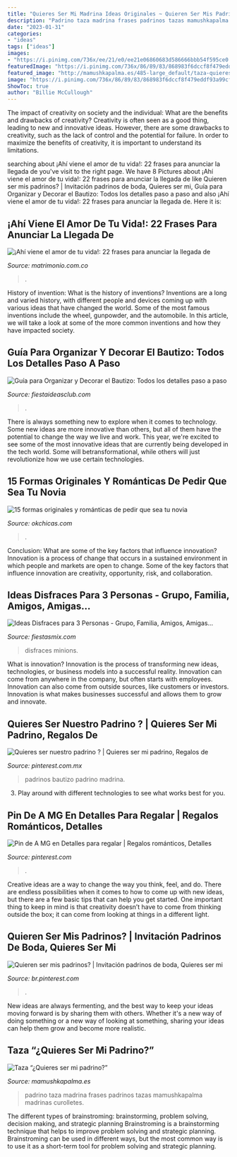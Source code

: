 ```yaml
---
title: "Quieres Ser Mi Madrina Ideas Originales ~ Quieren Ser Mis Padrinos?"
description: "Padrino taza madrina frases padrinos tazas mamushkapalma madrinas curolletes"
date: "2023-01-31"
categories:
- "ideas"
tags: ["ideas"]
images:
- "https://i.pinimg.com/736x/ee/21/e0/ee21e06860683d586666bbb54f595ce0.jpg"
featuredImage: "https://i.pinimg.com/736x/86/89/83/868983f6dccf8f479eddf93a99cf2b48.jpg"
featured_image: "http://mamushkapalma.es/485-large_default/taza-quieres-ser-mi-padrino.jpg"
image: "https://i.pinimg.com/736x/86/89/83/868983f6dccf8f479eddf93a99cf2b48.jpg"
ShowToc: true
author: "Billie McCullough"
---
```



The impact of creativity on society and the individual: What are the benefits and drawbacks of creativity?
Creativity is often seen as a good thing, leading to new and innovative ideas. However, there are some drawbacks to creativity, such as the lack of control and the potential for failure. In order to maximize the benefits of creativity, it is important to understand its limitations.

	

		
searching about ¡Ahí viene el amor de tu vida!: 22 frases para anunciar la llegada de you've visit to the right page. We have 8 Pictures about ¡Ahí viene el amor de tu vida!: 22 frases para anunciar la llegada de like Quieren ser mis padrinos? | Invitación padrinos de boda, Quieres ser mi, Guía para Organizar y Decorar el Bautizo: Todos los detalles paso a paso and also ¡Ahí viene el amor de tu vida!: 22 frases para anunciar la llegada de. Here it is:
		
    
## ¡Ahí Viene El Amor De Tu Vida!: 22 Frases Para Anunciar La Llegada De

<img loading=lazy src="https://cdn0.matrimonio.com.co/img_r_116165/5/6/1/6/t30_10_116165.jpg" onerror="this.onerror=null;this.src='https://tse2.mm.bing.net/th?id=OIP.83p3XIiwMtgDPPnCzfySQAHaE8&amp;pid=15.1';" alt="¡Ahí viene el amor de tu vida!: 22 frases para anunciar la llegada de">

_Source: matrimonio.com.co_

>. 

	

History of invention: What is the history of inventions?
Inventions are a long and varied history, with different people and devices coming up with various ideas that have changed the world. Some of the most famous inventions include the wheel, gunpowder, and the automobile. In this article, we will take a look at some of the more common inventions and how they have impacted society.

    
## Guía Para Organizar Y Decorar El Bautizo: Todos Los Detalles Paso A Paso

<img loading=lazy src="https://www.fiestaideasclub.com/wp-content/uploads/2018/09/Elegir-a-los-padrinos-bautizo.jpg" onerror="this.onerror=null;this.src='https://tse2.mm.bing.net/th?id=OIP.M9yIVPKfdlLY36vidLmOgAHaJ4&amp;pid=15.1';" alt="Guía para Organizar y Decorar el Bautizo: Todos los detalles paso a paso">

_Source: fiestaideasclub.com_

>. 

	

There is always something new to explore when it comes to technology. Some new ideas are more innovative than others, but all of them have the potential to change the way we live and work. This year, we're excited to see some of the most innovative ideas that are currently being developed in the tech world. Some will betransformational, while others will just revolutionize how we use certain technologies.

    
## 15 Formas Originales Y Románticas De Pedir Que Sea Tu Novia

<img loading=lazy src="https://www.okchicas.com/wp-content/uploads/2016/05/large-2.jpg" onerror="this.onerror=null;this.src='https://tse4.mm.bing.net/th?id=OIP.rcc6OH4ECOhNAkAqOq26VwHaJ4&amp;pid=15.1';" alt="15 formas originales y románticas de pedir que sea tu novia">

_Source: okchicas.com_

>. 

	

Conclusion: What are some of the key factors that influence innovation?
Innovation is a process of change that occurs in a sustained environment in which people and markets are open to change. Some of the key factors that influence innovation are creativity, opportunity, risk, and collaboration.

    
## Ideas Disfraces Para 3 Personas - Grupo, Familia, Amigos, Amigas...

<img loading=lazy src="https://www.fiestasmix.com/blog/wp-content/uploads/ideas-trajes-3.jpg" onerror="this.onerror=null;this.src='https://tse3.mm.bing.net/th?id=OIP.yWLCz84p4h20zQlcJ9w-YQHaEL&amp;pid=15.1';" alt="Ideas Disfraces para 3 Personas - Grupo, Familia, Amigos, Amigas...">

_Source: fiestasmix.com_

>disfraces minions. 

	

What is innovation?
Innovation is the process of transforming new ideas, technologies, or business models into a successful reality. Innovation can come from anywhere in the company, but often starts with employees. Innovation can also come from outside sources, like customers or investors. Innovation is what makes businesses successful and allows them to grow and innovate.

    
## Quieres Ser Nuestro Padrino ? | Quieres Ser Mi Padrino, Regalos De

<img loading=lazy src="https://i.pinimg.com/736x/86/89/83/868983f6dccf8f479eddf93a99cf2b48.jpg" onerror="this.onerror=null;this.src='https://tse4.mm.bing.net/th?id=OIP.w-l8A7vw7IDlbt2RbX6Q4QHaFj&amp;pid=15.1';" alt="Quieres ser nuestro padrino ? | Quieres ser mi padrino, Regalos de">

_Source: pinterest.com.mx_

>padrinos bautizo padrino madrina. 

	

3. Play around with different technologies to see what works best for you. 

    
## Pin De A MG En Detalles Para Regalar | Regalos Románticos, Detalles

<img loading=lazy src="https://i.pinimg.com/originals/ca/a8/4f/caa84f0dba641b883d943bbefc8f8aeb.jpg" onerror="this.onerror=null;this.src='https://tse4.mm.bing.net/th?id=OIP.m9kjXVgVM7H4sezh22wmbwHaIY&amp;pid=15.1';" alt="Pin de A MG en Detalles para regalar | Regalos románticos, Detalles">

_Source: pinterest.com_

>. 

	

Creative ideas are a way to change the way you think, feel, and do. There are endless possibilities when it comes to how to come up with new ideas, but there are a few basic tips that can help you get started. One important thing to keep in mind is that creativity doesn’t have to come from thinking outside the box; it can come from looking at things in a different light.

    
## Quieren Ser Mis Padrinos? | Invitación Padrinos De Boda, Quieres Ser Mi

<img loading=lazy src="https://i.pinimg.com/736x/ee/21/e0/ee21e06860683d586666bbb54f595ce0.jpg" onerror="this.onerror=null;this.src='https://tse4.mm.bing.net/th?id=OIP.eDdNN5xYfcnDZy5rppW9cQHaJ4&amp;pid=15.1';" alt="Quieren ser mis padrinos? | Invitación padrinos de boda, Quieres ser mi">

_Source: br.pinterest.com_

>. 

	

New ideas are always fermenting, and the best way to keep your ideas moving forward is by sharing them with others. Whether it's a new way of doing something or a new way of looking at something, sharing your ideas can help them grow and become more realistic.

    
## Taza “¿Quieres Ser Mi Padrino?”

<img loading=lazy src="http://mamushkapalma.es/485-large_default/taza-quieres-ser-mi-padrino.jpg" onerror="this.onerror=null;this.src='https://tse3.mm.bing.net/th?id=OIP.njJkL8r0Aqg-d3jHwtMAzQHaHa&amp;pid=15.1';" alt="Taza “¿Quieres ser mi padrino?”">

_Source: mamushkapalma.es_

>padrino taza madrina frases padrinos tazas mamushkapalma madrinas curolletes. 

	

The different types of brainstroming: brainstorming, problem solving, decision making, and strategic planning
Brainstroming is a brainstorming technique that helps to improve problem solving and strategic planning. Brainstroming can be used in different ways, but the most common way is to use it as a short-term tool for problem solving and strategic planning.


